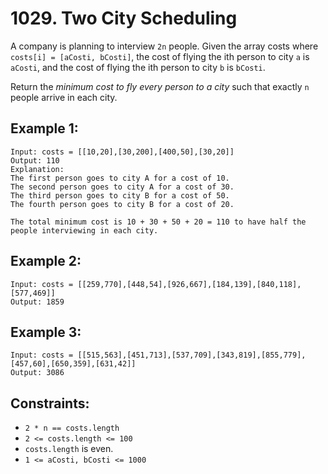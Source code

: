 # **1029. Two City Scheduling**

A company is planning to interview `2n` people. Given the array costs where `costs[i] = [aCosti, bCosti]`, the cost of flying the ith person to city `a` is `aCosti`, and the cost of flying the ith person to city `b` is `bCosti`.

Return the *minimum cost to fly every person to a city* such that exactly `n` people arrive in each city.

## **Example 1:**

    Input: costs = [[10,20],[30,200],[400,50],[30,20]]
    Output: 110
    Explanation: 
    The first person goes to city A for a cost of 10.
    The second person goes to city A for a cost of 30.
    The third person goes to city B for a cost of 50.
    The fourth person goes to city B for a cost of 20.

    The total minimum cost is 10 + 30 + 50 + 20 = 110 to have half the people interviewing in each city.

## **Example 2:**

    Input: costs = [[259,770],[448,54],[926,667],[184,139],[840,118],[577,469]]
    Output: 1859

## **Example 3:**

    Input: costs = [[515,563],[451,713],[537,709],[343,819],[855,779],[457,60],[650,359],[631,42]]
    Output: 3086

## **Constraints:**

- `2 * n == costs.length`
- `2 <= costs.length <= 100`
- `costs.length` is even.
- `1 <= aCosti, bCosti <= 1000`
